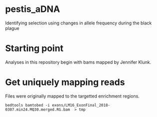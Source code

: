 # pestis_aDNA
Identifying selection using changes in allele frequency during the black plague


# Starting point
Analyses in this repository begin with bams mapped by Jennifer Klunk. 


# Get uniquely mapping reads
Files were originally mapped to the targetted enrichment regions. 

```
bedtools bamtobed -i exons/LM16_ExonFinal_2018-0307.min24.MQ30.merged.RG.bam  > tmp
```


# 
